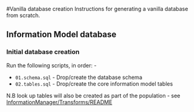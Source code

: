 #Vanilla database creation
Instructions for generating a vanilla database from scratch.


## Information Model database

### Initial database creation
Run the following scripts, in order: -
* `01.schema.sql` - Drop/create the database schema
* `02.tables.sql` - Drop/create the core information model tables

N.B look up tables will also be created as part of the population - see [InformationManager/Transforms/README](\\Transforms/README.md)

